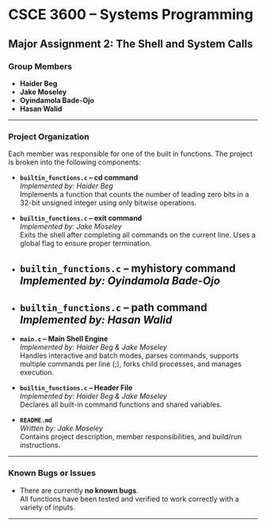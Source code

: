 # CSCE 3600 – Systems Programming  
## Major Assignment 2: The Shell and System Calls

### Group Members
- **Haider Beg**
- **Jake Moseley**
- **Oyindamola Bade-Ojo**
- **Hasan Walid**

---

### Project Organization

Each member was responsible for one of the built in functions. The project is broken into the following components:

- **`builtin_functions.c` – cd command**  
  *Implemented by: Haider Beg*  
  Implements a function that counts the number of leading zero bits in a 32-bit unsigned integer using only bitwise operations.

- **`builtin_functions.c` – exit command**  
  *Implemented by: Jake Moseley*  
  Exits the shell after completing all commands on the current line. Uses a global flag to ensure proper termination.

- **`builtin_functions.c` – myhistory command**  
  *Implemented by: Oyindamola Bade-Ojo*  
  - 

- **`builtin_functions.c` – path command**  
  *Implemented by: Hasan Walid*  
  - 

- **`main.c` – Main Shell Engine**  
  *Implemented by: Haider Beg & Jake Moseley*  
  Handles interactive and batch modes, parses commands, supports multiple commands per line (;), forks child processes, and manages execution.

- **`builtin_functions.c` – Header File**  
  *Implemented by: Haider Beg & Jake Moseley*  
  Declares all built-in command functions and shared variables.

- **`README.md`**  
  *Written by: Jake Moseley*  
  Contains project description, member responsibilities, and build/run instructions.

---

### Known Bugs or Issues

- There are currently **no known bugs**.  
  All functions have been tested and verified to work correctly with a variety of inputs.

---
